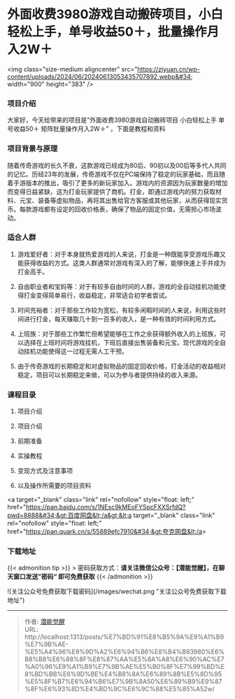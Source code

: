 # 外面收费3980游戏自动搬砖项目，小白轻松上手，单号收益50＋，批量操作月入2W＋


&lt;img class=&#34;size-medium aligncenter&#34; src=&#34;https://ziyuan.cn/wp-content/uploads/2024/06/20240613053435707892.webp&#34; width=&#34;900&#34; height=&#34;383&#34; /&gt;
###  项目介绍

大家好，今天给带来的项目是”外面收费3980游戏自动搬砖项目 小白轻松上手 单号收益50＋ 矩阵批量操作月入2W＋” ，下面是教程和资料
###  项目背景与原理

随着传奇游戏的长久不衰，这款游戏已经成为80后、90初以及00后等多代人共同的记忆。历经23年的发展，传奇游戏不仅在PC端保持了稳定的玩家基础，而且随着手游版本的推出，吸引了更多的新玩家加入。游戏内的资源因为玩家数量的增加而变得日益紧缺，这为打金玩家提供了商机。打金，即通过游戏内的努力获取材料、元宝、装备等虚拟物品，再将其出售给官方客服或其他玩家，从而获得现实货币。每款游戏都有设定的回收价格表，确保了物品的固定价值，无需担心市场波动。
###  适合人群

 1. 游戏爱好者：对于本身就热爱游戏的人来说，打金是一种既能享受游戏乐趣又能获得收益的方式。这类人群通常对游戏有深入的了解，能够快速上手并成为打金高手。

 1. 自由职业者和宝妈等：对于有较多自由时间的人群，游戏的全自动挂机功能使得打金变得简单易行，收益稳定，非常适合初学者尝试。

 1. 时间充裕者：对于那些工作较为宽松，有较多闲暇时间的人来说，利用这些时间进行打金，每天赚取几十到一百多的收入，是一种有效的时间利用方式。

 1. 上班族：对于那些工作繁忙但希望能够在工作之余获得额外收入的上班族，可以选择在上班时间将游戏挂机，下班后直接出售装备和元宝。现代游戏的全自动挂机功能使得这一过程无需人工干预。

 1. 由于传奇游戏的长期稳定和对虚拟物品的固定回收价格，打金活动的收益相对稳定，项目可以长期稳定来做，可以为参与者提供持续的收入来源。


###  课程目录

 1. 项目介绍

 1. 项目介绍

 1. 前期准备

 1. 实操教程

 1. 变现方式及注意事项

 1. 以及操作所需要的项目资料

&lt;a target=&#34;_blank&#34; class=&#34;link&#34; rel=&#34;nofollow&#34; style=&#34;float: left;&#34; href=&#34;https://pan.baidu.com/s/1NEsc9kMEoFYSpcFXXSrfdQ?pwd=8888&#34;&gt;百度网盘&lt;/a&gt;&lt;a target=&#34;_blank&#34; class=&#34;link&#34; rel=&#34;nofollow&#34; style=&#34;float: left;&#34; href=&#34;https://pan.quark.cn/s/55889efc7910&#34;&gt;夸克网盘&lt;/a&gt;

### 下载地址




{{&lt; admonition tip &gt;}}
&gt; 密码获取方式：**请关注微信公众号：【潜能觉醒】，在聊天窗口发送”密码“ 即可免费获取**
{{&lt; /admonition &gt;}}


![关注公众号免费获取下载密码](/images/wechat.png &#34;关注公众号免费获取下载地址&#34;)

---

> 作者: [潜能觉醒](/)  
> URL: http://localhost:1313/posts/%E7%BD%91%E8%B5%9A%E9%A1%B9%E7%9B%AE-%E5%A4%96%E9%9D%A2%E6%94%B6%E8%B4%B93980%E6%B8%B8%E6%88%8F%E8%87%AA%E5%8A%A8%E6%90%AC%E7%A0%96%E9%A1%B9%E7%9B%AE%E5%B0%8F%E7%99%BD%E8%BD%BB%E6%9D%BE%E4%B8%8A%E6%89%8B%E5%8D%95%E5%8F%B7%E6%94%B6%E7%9B%8A50%E6%89%B9%E9%87%8F%E6%93%8D%E4%BD%9C%E6%9C%88%E5%85%A52w/  

